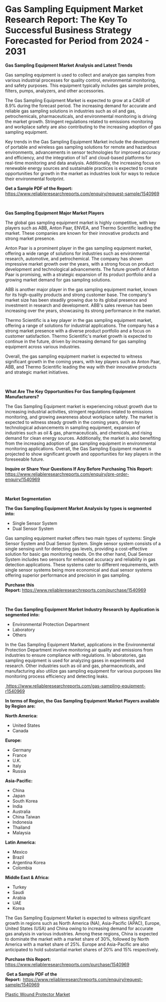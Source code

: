<p><h1>Gas Sampling Equipment Market Research Report: The Key To Successful Business Strategy Forecasted for Period from 2024 - 2031</h1></p><p><strong>Gas Sampling Equipment Market Analysis and Latest Trends</strong></p>
<p><p>Gas sampling equipment is used to collect and analyze gas samples from various industrial processes for quality control, environmental monitoring, and safety purposes. This equipment typically includes gas sample probes, filters, pumps, analyzers, and other accessories.</p><p>The Gas Sampling Equipment Market is expected to grow at a CAGR of 8.9% during the forecast period. The increasing demand for accurate and reliable gas sampling solutions in industries such as oil and gas, petrochemicals, pharmaceuticals, and environmental monitoring is driving the market growth. Stringent regulations related to emissions monitoring and workplace safety are also contributing to the increasing adoption of gas sampling equipment.</p><p>Key trends in the Gas Sampling Equipment Market include the development of portable and wireless gas sampling solutions for remote and hazardous environments, advancements in sensor technologies for improved accuracy and efficiency, and the integration of IoT and cloud-based platforms for real-time monitoring and data analysis. Additionally, the increasing focus on renewable energy sources and sustainable practices is expected to create opportunities for growth in the market as industries look for ways to reduce their environmental footprint.</p></p>
<p><strong>Get a Sample PDF of the Report:&nbsp;</strong> <a href="https://www.reliableresearchreports.com/enquiry/request-sample/1540969">https://www.reliableresearchreports.com/enquiry/request-sample/1540969</a></p>
<p>&nbsp;</p>
<p><strong>Gas Sampling Equipment Major Market Players</strong></p>
<p><p>The global gas sampling equipment market is highly competitive, with key players such as ABB, Anton Paar, ENVEA, and Thermo Scientific leading the market. These companies are known for their innovative products and strong market presence.</p><p>Anton Paar is a prominent player in the gas sampling equipment market, offering a wide range of solutions for industries such as environmental research, automotive, and petrochemical. The company has shown impressive market growth over the years, with a strong focus on product development and technological advancements. The future growth of Anton Paar is promising, with a strategic expansion of its product portfolio and a growing market demand for gas sampling solutions.</p><p>ABB is another major player in the gas sampling equipment market, known for its high-quality products and strong customer base. The company's market size has been steadily growing due to its global presence and investment in research and development. ABB's sales revenue has been increasing over the years, showcasing its strong performance in the market.</p><p>Thermo Scientific is a key player in the gas sampling equipment market, offering a range of solutions for industrial applications. The company has a strong market presence with a diverse product portfolio and a focus on customer satisfaction. Thermo Scientific's market growth is expected to continue in the future, driven by increasing demand for gas sampling equipment across various industries.</p><p>Overall, the gas sampling equipment market is expected to witness significant growth in the coming years, with key players such as Anton Paar, ABB, and Thermo Scientific leading the way with their innovative products and strategic market initiatives.</p></p>
<p>&nbsp;</p>
<p><strong>What Are The Key Opportunities For Gas Sampling Equipment Manufacturers?</strong></p>
<p><p>The Gas Sampling Equipment market is experiencing robust growth due to increasing industrial activities, stringent regulations related to emissions monitoring, and growing awareness about workplace safety. The market is expected to witness steady growth in the coming years, driven by technological advancements in sampling equipment, expansion of industries such as oil & gas, pharmaceuticals, and chemicals, and rising demand for clean energy sources. Additionally, the market is also benefiting from the increasing adoption of gas sampling equipment in environmental monitoring applications. Overall, the Gas Sampling Equipment market is projected to show significant growth and opportunities for key players in the foreseeable future.</p></p>
<p><strong>Inquire or Share Your Questions If Any Before Purchasing This Report:</strong> <a href="https://www.reliableresearchreports.com/enquiry/pre-order-enquiry/1540969">https://www.reliableresearchreports.com/enquiry/pre-order-enquiry/1540969</a></p>
<p>&nbsp;</p>
<p><strong>Market Segmentation</strong></p>
<p><strong>The Gas Sampling Equipment Market Analysis by types is segmented into:</strong></p>
<p><ul><li>Single Sensor System</li><li>Dual Sensor System</li></ul></p>
<p><p>Gas sampling equipment market offers two main types of systems: Single Sensor System and Dual Sensor System. Single sensor system consists of a single sensing unit for detecting gas levels, providing a cost-effective solution for basic gas monitoring needs. On the other hand, Dual Sensor System includes two sensors for enhanced accuracy and reliability in gas detection applications. These systems cater to different requirements, with single sensor systems being more economical and dual sensor systems offering superior performance and precision in gas sampling.</p></p>
<p><strong>Purchase this Report:&nbsp;</strong><a href="https://www.reliableresearchreports.com/purchase/1540969">https://www.reliableresearchreports.com/purchase/1540969</a></p>
<p>&nbsp;</p>
<p><strong>The Gas Sampling Equipment Market Industry Research by Application is segmented into:</strong></p>
<p><ul><li>Environmental Protection Department</li><li>Laboratory</li><li>Others</li></ul></p>
<p><p>In the Gas Sampling Equipment Market, applications in the Environmental Protection Department involve monitoring air quality and emissions from industries to ensure compliance with regulations. In laboratories, gas sampling equipment is used for analyzing gases in experiments and research. Other industries such as oil and gas, pharmaceuticals, and manufacturing also utilize gas sampling equipment for various purposes like monitoring process efficiency and detecting leaks.</p></p>
<p><a href="https://www.reliableresearchreports.com/gas-sampling-equipment-r1540969">&nbsp;https://www.reliableresearchreports.com/gas-sampling-equipment-r1540969</a></p>
<p><strong>In terms of Region, the Gas Sampling Equipment Market Players available by Region are:</strong></p>
<p>
    <p> <strong> North America: </strong>
        <ul>
            <li>United States</li>
            <li>Canada</li>
        </ul>
        </p> 
    <p> <strong> Europe: </strong>
        <ul>
            <li>Germany</li>
            <li>France</li>
            <li>U.K.</li>
            <li>Italy</li>
            <li>Russia</li>
        </ul>
        </p> 
    <p> <strong> Asia-Pacific: </strong>
        <ul>
            <li>China</li>
            <li>Japan</li>
            <li>South Korea</li>
            <li>India</li>
            <li>Australia</li>
            <li>China Taiwan</li>
            <li>Indonesia</li>
            <li>Thailand</li>
            <li>Malaysia</li>
        </ul>
        </p> 
    <p> <strong> Latin America: </strong>
        <ul>
            <li>Mexico</li>
            <li>Brazil</li>
            <li>Argentina Korea</li>
            <li>Colombia</li>
        </ul>
        </p> 
    <p> <strong> Middle East & Africa: </strong>
        <ul>
            <li>Turkey</li>
            <li>Saudi</li>
            <li>Arabia</li>
            <li>UAE</li>
            <li>Korea</li>
        </ul>
    </p>
    </p>
<p><p>The Gas Sampling Equipment Market is expected to witness significant growth in regions such as North America (NA), Asia-Pacific (APAC), Europe, United States (USA) and China owing to increasing demand for accurate gas analysis in various industries. Among these regions, China is expected to dominate the market with a market share of 30%, followed by North America with a market share of 25%. Europe and Asia-Pacific are also anticipated to hold substantial market shares of 20% and 15% respectively.</p></p>
<p><strong>Purchase this Report: </strong><a href="https://www.reliableresearchreports.com/purchase/1540969">https://www.reliableresearchreports.com/purchase/1540969</a></p>
<p>&nbsp;<strong>Get a Sample PDF of the Report:&nbsp;&nbsp;</strong><a href="https://www.reliableresearchreports.com/enquiry/request-sample/1540969">https://www.reliableresearchreports.com/enquiry/request-sample/1540969</a></p>
<p><strong></strong></p>
<p><p><a href="https://cautious-neon-760.notion.site/Plastic-Wound-Protector-Market-Analysis-Its-CAGR-Market-Segmentation-and-Global-Industry-Overview-47a4aa876ca24aa7866a849f1a38df3f">Plastic Wound Protector Market</a></p></p>